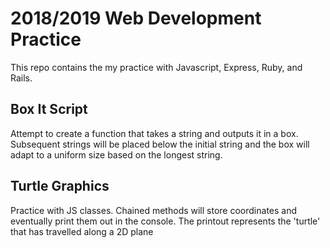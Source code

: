 # 2018/2019 Web Development Practice

This repo contains the my practice with Javascript, Express, Ruby, and Rails.

## Box It Script
Attempt to create a function that takes a string and outputs it in a box. Subsequent strings will be placed below the initial string and the box will adapt to a uniform size based on the longest string.

## Turtle Graphics
Practice with JS classes. Chained methods will store coordinates and eventually print them out in the console. The printout represents the 'turtle' that has travelled along a 2D plane
